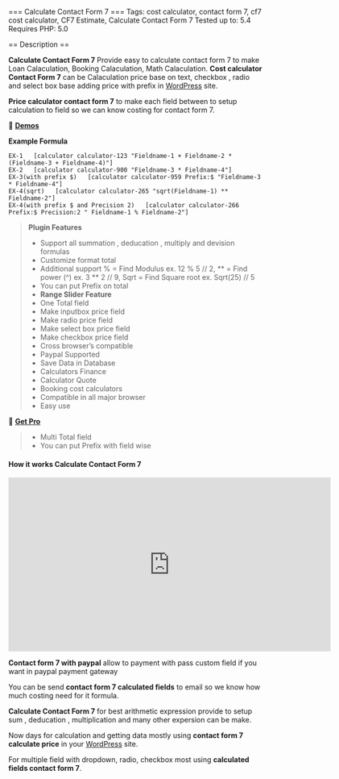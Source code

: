 ﻿=== Calculate Contact Form 7  ===
Tags: cost calculator, contact form 7, cf7 cost calculator, CF7 Estimate, Calculate Contact Form 7
Tested up to: 5.4
Requires PHP: 5.0

== Description ==


**Calculate Contact Form 7** Provide easy to calculate contact form 7 to make Loan Calaculation, Booking Calaculation, Math Calaculation. **Cost calculator Contact Form 7** can be Calaculation price base on text, checkbox , radio and select box base adding price with prefix in [WordPress](https://en.wikipedia.org/wiki/WordPress) site.

**Price calculator contact form 7** to make each field between to setup calculation to field so we can know costing for contact form 7.

&#128312; **[Demos](http://oceanwebguru.com/oceanwebdemo/cost-calculator-contact-form-7-demo/)**

**Example Formula**

    EX-1   [calculator calculator-123 "Fieldname-1 + Fieldname-2 * (Fieldname-3 + Fieldname-4)"]
    EX-2   [calculator calculator-900 "Fieldname-3 * Fieldname-4"]
    EX-3(with prefix $)   [calculator calculator-959 Prefix:$ "Fieldname-3 * Fieldname-4"]
    EX-4(sqrt)   [calculator calculator-265 "sqrt(Fieldname-1) ** Fieldname-2"]
    EX-4(with prefix $ and Precision 2)   [calculator calculator-266 Prefix:$ Precision:2 " Fieldname-1 % Fieldname-2"]


> **Plugin Features**
>
> * Support all summation , deducation , multiply and devision formulas
> * Customize format total
> * Additional support %  =  Find Modulus ex. 12 % 5 // 2, **  =  Find power (^) ex. 3 ** 2 // 9, Sqrt = Find Square root ex. Sqrt(25) // 5 
> * You can put Prefix on total
> * **Range Slider Feature**
> * One Total field
> * Make inputbox price field
> * Make radio price field
> * Make select box price field
> * Make checkbox price field
> * Cross browser’s compatible
> * Paypal Supported
> * Save Data in Database
> * Calculators Finance 
> * Calculator Quote 
> * Booking cost calculators
> * Compatible in all major browser
> * Easy use

&#128312; **[Get Pro](https://www.xeeshop.com/product/calculate-contact-form-7/)**

> * Multi Total field
> * You can put Prefix with field wise

<h4>How it works Calculate Contact Form 7</h4>
<iframe width="640" height="345" src="https://www.youtube.com/embed/OK8himVTbaI" frameborder="0" allow="accelerometer; autoplay; encrypted-media; gyroscope; picture-in-picture" allowfullscreen></iframe>

**Contact form 7 with paypal** allow to payment with pass custom field if you want in paypal payment gateway

You can be send **contact form 7 calculated fields** to email so we know how much costing need for it formula.

**Calculate Contact Form 7** for best arithmetic expression provide to setup sum , deducation , multiplication and many other expersion can be make.


Now days for calculation and getting data mostly using **contact form 7 calculate price** in your [WordPress](https://en.wikipedia.org/wiki/WordPress) site.

For multiple field with dropdown, radio, checkbox most using **calculated fields contact form 7**.



